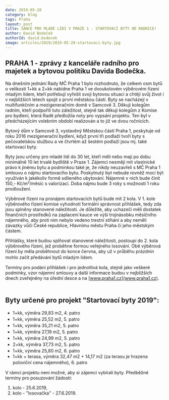 ```yaml
---
date: 2019-05-28
category: blog
tags: Praha
layout: post
title: ŠANCE PRO MLADÉ LIDI V PRAZE 1 - STARTOVACÍ BYTY OD RADNICE!
author: David Bodeček
authorId: david.bodecek
image: articles/2019/2019-05-28-startovaci-byty.jpg
---
```

 
## PRAHA 1 - zprávy z kanceláře radního pro majetek a bytovou politiku Davida Bodečka.

Na dnešním jednání Rady MČ Praha 1 bylo rozhodnuto, že celkem osm bytů o velikosti 1+kk a 2+kk nabídne Praha 1 ve dvoukolovém výběrovém řízení mladým lidem, kteří potřebují vyřešit svoji bytovou situaci a chtějí svůj život i v nejbližších letech spojit s první městskou částí. Byty se nacházejí v multifunkčním a mezigeneračním domě v Samcově 3. Děkuji kolegům radním, kteří podpořili tuto záležitost, stejně tak děkuji kolegům z Komise pro bydlení, která Radě předložila noty pro vypsání projektu. Ten byl v předcházejícím volebním období realizován a to již ve dvou ročnících.

Bytový dům v Samcově 3, vystavěný Městskou částí Praha 1, poskytuje od roku 2016 mezigenerační bydlení, když první tři podlaží tvoří byty s pečovatelskou službou a ve čtvrtém až šestém podlaží jsou mj. také startovací byty.

Byty jsou určeny pro mladé lidi do 30 let, kteří měli nebo mají po dobu minimálně 10 let trvalé bydliště v Praze 1. Zájemci nesmějí mít vlastnické právo k jinému bytu a podmínkou také je, že nikdy neuzavřeli s MČ Praha 1 smlouvu o nájmu startovacího bytu. Poskytnutý byt nebude rovněž moci být využíván k jakékoliv formě sdíleného ubytování. Nájemné v nich bude činit 150,- Kč/m²/měsíc s valorizací. Doba nájmu bude 3 roky s možností 1 roku prodloužení.

Výběrové řízení na pronájem startovacích bytů bude mít 2 kola. V 1. kole výběrového řízení komise vyhodnotí formální správnost přihlášek, tedy zda jsou splněny stanovené náležitosti. Je důležité, aby uchazeči měli dostatek finančních prostředků na zaplacení kauce ve výši trojnásobku měsíčního nájemného, aby proti nim nebylo vedeno trestní stíhání a aby neměli závazky vůči České republice, Hlavnímu městu Praha či jeho městským částem.

Přihlášky, které budou splňovat stanovené náležitosti, postoupí do 2. kola výběrového řízení, jež proběhne formou veřejného losování. Obě výběrová řízení by měla proběhnout do konce června, aby už v průběhu prázdnin mohlo začít předávání bytů mladým lidem.　

Termíny pro podání přihlášek i pro jednotlivá kola, stejně jako veškeré podmínky, vzor nájemní smlouvy a další informace budou v nejbližších dnech zveřejněny na úřední desce a na [www.praha1.cz](www.praha1.cz). 　

## Byty určené pro projekt "Startovací byty 2019":

- 1+kk, výměra 29,83 m2, 4. patro　
- 1+kk, výměra 25,52 m2, 5. patro　
- 1+kk, výměra 35,21 m2, 5. patro　
- 1+kk, výměra 27,19 m2, 5. patro　
- 1+kk, výměra 24,99 m2, 5. patro　
- 2+kk, výměra 37,73 m2, 5. patro　
- 1+kk, výměra 25,80 m2, 6. patro　
- 1+kk + terasa, výměra 32,47 m2 + 14,17 m2 (za terasu je hrazena poloviční cena nájemného), 6. patro　

V rámci projektu není možné, aby si zájemci vybírali byty. Předběžné termíny pro posuzování žádostí: 

1. kolo - 25.6.2019, 
2. kolo - "losovačka" - 27.6.2019.


